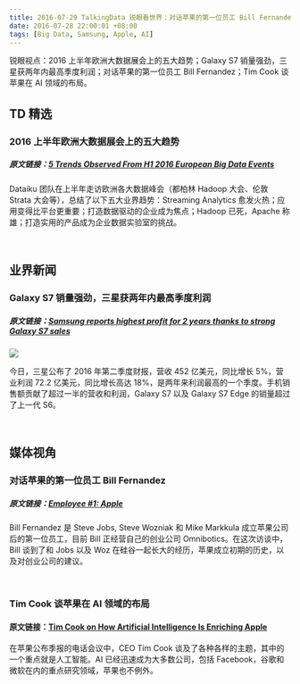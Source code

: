 ```yaml
---
title: 2016-07-29 TalkingData 锐眼看世界：对话苹果的第一位员工 Bill Fernandez
date: 2016-07-28 22:00:01 +08:00
tags: [Big Data, Samsung, Apple, AI]
---
```


锐眼视点：2016 上半年欧洲大数据展会上的五大趋势；Galaxy S7 销量强劲，三星获两年内最高季度利润；对话苹果的第一位员工 Bill Fernandez；Tim Cook 谈苹果在 AI 领域的布局。

## TD 精选

### 2016 上半年欧洲大数据展会上的五大趋势

##### 原文链接：[5 Trends Observed From H1 2016 European Big Data Events](http://www.dataiku.com/blog/2016/07/19/5-trends-observed-from-2016-european-big-data-events.html)

Dataiku 团队在上半年走访欧洲各大数据峰会（都柏林 Hadoop 大会、伦敦 Strata 大会等），总结了以下五大业界趋势：Streaming Analytics 愈发火热；应用变得比平台更重要；打造数据驱动的企业成为焦点；Hadoop 已死，Apache 称雄；打造实用的产品成为企业数据实验室的挑战。

<br>

## 业界新闻

### Galaxy S7 销量强劲，三星获两年内最高季度利润

##### 原文链接：[Samsung reports highest profit for 2 years thanks to strong Galaxy S7 sales](https://techcrunch.com/2016/07/27/samsung-reports-highest-profit-for-2-years-thanks-to-strong-galaxy-s7-sales/)

![](http://i4.piimg.com/567416/5b7155f07ec4d977t.jpg)

今日，三星公布了 2016 年第二季度财报，营收 452 亿美元，同比增长 5%，营业利润 72.2 亿美元，同比增长高达 18%，是两年来利润最高的一个季度。手机销售额贡献了超过一半的营收和利润，Galaxy S7 以及 Galaxy S7 Edge 的销量超过了上一代 S6。

<br>

## 媒体视角

### 对话苹果的第一位员工 Bill Fernandez

##### 原文链接：[Employee #1: Apple](http://www.themacro.com/articles/2016/07/employee-1-apple/)

Bill Fernandez 是 Steve Jobs, Steve Wozniak 和 Mike Markkula 成立苹果公司后的第一位员工，目前 Bill 正经营自己的创业公司 Omnibotics。在这次访谈中，Bill 谈到了和 Jobs 以及 Woz 在硅谷一起长大的经历，苹果成立初期的历史，以及对创业公司的建议。

<br>

### Tim Cook 谈苹果在 AI 领域的布局

#### 原文链接：[Tim Cook on How Artificial Intelligence Is Enriching Apple](http://gadgets.ndtv.com/apps/features/tim-cook-on-how-artificial-intelligence-is-enriching-apple-865872)

在苹果公布季报的电话会议中，CEO Tim Cook 谈及了各种各样的主题，其中的一个重点就是人工智能。AI 已经迅速成为大多数公司，包括 Facebook，谷歌和微软在内的重点研究领域，苹果也不例外。

<br>
